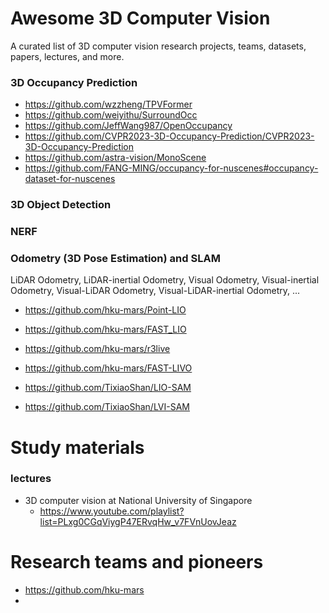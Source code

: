 # Awesome 3D Computer Vision

A curated list of 3D computer vision research projects, teams, datasets, papers, lectures, and more.

### 3D Occupancy Prediction
- https://github.com/wzzheng/TPVFormer
- https://github.com/weiyithu/SurroundOcc
- https://github.com/JeffWang987/OpenOccupancy
- https://github.com/CVPR2023-3D-Occupancy-Prediction/CVPR2023-3D-Occupancy-Prediction
- https://github.com/astra-vision/MonoScene
- https://github.com/FANG-MING/occupancy-for-nuscenes#occupancy-dataset-for-nuscenes



### 3D Object Detection



### NERF



### Odometry (3D Pose Estimation) and SLAM
LiDAR Odometry, LiDAR-inertial Odometry, Visual Odometry, Visual-inertial Odometry, Visual-LiDAR Odometry, Visual-LiDAR-inertial Odometry, ...
- https://github.com/hku-mars/Point-LIO
- https://github.com/hku-mars/FAST_LIO
- https://github.com/hku-mars/r3live
- https://github.com/hku-mars/FAST-LIVO


- https://github.com/TixiaoShan/LIO-SAM
- https://github.com/TixiaoShan/LVI-SAM






# Study materials

### lectures
- 3D computer vision at National University of Singapore
  - https://www.youtube.com/playlist?list=PLxg0CGqViygP47ERvqHw_v7FVnUovJeaz


# Research teams and pioneers
- https://github.com/hku-mars
- 
